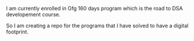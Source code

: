 I am currently enrolled in Gfg 160 days program which is the road to DSA developement course. 

So I am creating a repo for the programs that I have solved to have a digital footprint.
